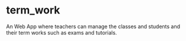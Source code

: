 # term_work
An Web App where teachers can manage the classes and students and their term works such as exams and tutorials.
